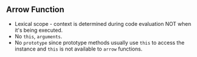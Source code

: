 ## Arrow Function

* Lexical scope - context is determined during code evaluation NOT when it's being executed.
* No `this`, `arguments`.
* No `prototype` since prototype methods usually use `this` to access the instance and `this` is not available to `arrow` functions.

